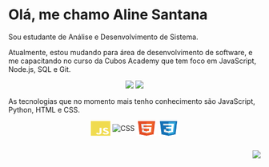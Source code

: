 # Olá, me chamo Aline Santana

Sou estudante de Análise e Desenvolvimento de Sistema.

Atualmente, estou mudando para área de desenvolvimento de software, e me capacitando no curso da Cubos Academy que tem foco em JavaScript, Node.js, SQL e Git.

<div align="center">
  <img height="180em" src="https://github-readme-stats.vercel.app/api?username=alinesantana13&show_icons=true&theme=dracula&include_all_commits=true&count_private=true"/>
  <img height="170em" src="https://github-readme-stats.vercel.app/api/top-langs/?username=alinesantana13&layout=compact&langs_count=7&theme=dracula"/>
</div>

As tecnologias que no momento mais tenho conhecimento são JavaScript, Python, HTML e CSS.

<div align="center">
  <img align="center" alt="Js" height="30" width="40" src="https://raw.githubusercontent.com/devicons/devicon/master/icons/javascript/javascript-plain.svg">
    <img align="center" alt="CSS" height="40" width="40" src="https://s3.dualstack.us-east-2.amazonaws.com/pythondotorg-assets/media/files/python-logo-only.svg"> 
  <img align="center" alt="HTML" height="30" width="40" src="https://raw.githubusercontent.com/devicons/devicon/master/icons/html5/html5-original.svg">
  <img align="center" alt="CSS" height="30" width="40" src="https://raw.githubusercontent.com/devicons/devicon/master/icons/css3/css3-original.svg">
</div>

##
 <div align="right"> 
  <a href="https://www.linkedin.com/in/aline-santana-silva/" target="_blank"><img src="https://img.shields.io/badge/-LinkedIn-%230077B5?style=for-the-badge&logo=linkedin&logoColor=white" target="_blank"></a> 
</div>

